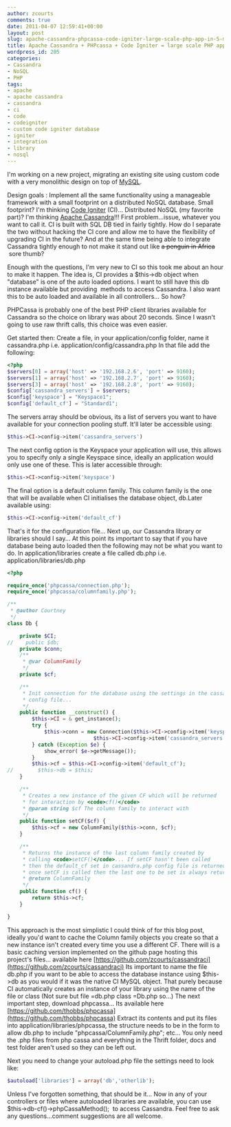 ```yaml
---
author: zcourts
comments: true
date: 2011-04-07 12:59:41+00:00
layout: post
slug: apache-cassandra-phpcassa-code-igniter-large-scale-php-app-in-5-minutes
title: Apache Cassandra + PHPcassa + Code Igniter = large scale PHP app in 5 minutes
wordpress_id: 205
categories:
- Cassandra
- NoSQL
- PHP
tags:
- apache
- apache cassandra
- cassandra
- ci
- code
- codeigniter
- custom code igniter database
- igniter
- integration
- library
- nosql
---
```


I'm working on a new project, migrating an existing site using custom code with a very monolithic design on top of [MySQL](http://www.mysql.com/).

Design goals : Implement all the same functionality using a manageable framework with a small footprint on a distributed NoSQL database.
Small footprint? I'm thinking [Code Igniter](http://codeigniter.com/) (CI)... Distributed NoSQL (my favorite part)? I'm thinking [Apache Cassandra](http://cassandra.apache.org)!!!
First problem...issue, whatever you want to call it. CI is built with SQL DB tied in fairly tightly. How do I separate the two without hacking the CI core and allow me to have the flexibility of upgrading CI in the future? And at the same time being able to integrate Cassandra tightly enough to not make it stand out like <del>a penguin in Africa </del> sore thumb?

Enough with the questions, I'm very new to CI so this took me about an hour to make it happen. The idea is, CI provides a $this->db object when "database" is one of the auto loaded options. I want to still have this db instance available but providing  methods to access Cassandra. I also want this to be auto loaded and available in all controllers... So how?<!-- more -->

PHPCassa is probably one of the best PHP client libraries available for Cassandra so the choice on library was about 20 seconds. Since I wasn't going to use raw thrift calls, this choice was even easier.

Get started then:
Create a file, in your application/config folder, name it cassandra.php i.e. application/config/cassandra.php
In that file add the following:

```php
<?php
$servers[0] = array('host' => '192.168.2.6', 'port' => 9160);
$servers[1] = array('host' => '192.168.2.7', 'port' => 9160);
$servers[3] = array('host' => '192.168.2.8', 'port' => 9160);
$config['cassandra_servers'] = $servers;
$config['keyspace'] = "Keyspace1";
$config['default_cf'] = "Standard1";
```

The servers array should be obvious, its a list of servers you want to have available for your connection
pooling stuff. It'll later be accessible using:

```php
$this->CI->config->item('cassandra_servers')
```

The next config option is the Keyspace your application will use, this allows you to specify only a single Keyspace
since, ideally an application would only use one of these. This is later accessible through:

```php
$this->CI->config->item('keyspace')
```

The final option is a default column family. This column family is the one that will be available when CI initialises
the database object, db.Later available using:

```php
$this->CI->config->item('default_cf')
```

That's it for the configuration file... Next up, our Cassandra library or libraries should I say...
At this point its important to say that if you have database being auto loaded then the following may
not be what you want to do.
In application/libraries create a file called db.php i.e. application/libraries/db.php

```php
<?php

require_once('phpcassa/connection.php');
require_once('phpcassa/columnfamily.php');

/**
 * @author Courtney
 */
class Db {

    private $CI;
//    public $db;
    private $conn;
    /**
     * @var ColumnFamily
     */
    private $cf;

    /**
     * Init connection for the database using the settings in the cassandra.php
     * config file...
     */
    public function __construct() {
        $this->CI = & get_instance();
        try {
            $this->conn = new Connection($this->CI->config->item('keyspace'),
                            $this->CI->config->item('cassandra_servers'));
        } catch (Exception $e) {
            show_error( $e->getMessage());
        }
        $this->cf = $this->CI->config->item('default_cf');
//        $this->db = $this;
    }

    /**
     * Creates a new instance of the given CF which will be returned
     * for interaction by <code>cf()</code>
     * @param string $cf The column family to interact with
     */
    public function setCF($cf) {
        $this->cf = new ColumnFamily($this->conn, $cf);
    }

    /**
     * Returns the instance of the last column family created by
     * calling <code>setCF()</code>... If setCF hasn't been called
     * then the default_cf set in cassandra.php config file is returned,
     * once setCF is called then the last one to be set is always returned.
     * @return ColumnFamily
     */
    public function cf() {
        return $this->cf;
    }

}
```

This approach is the most simplistic I could think of for this blog post, ideally you'd want to cache
the Column family objects you create so that a new instance isn't created every time you use a different CF.
There will is a basic caching version implemented on the github page hosting this project's files... available here
[https://github.com/zcourts/cassandraci](https://github.com/zcourts/cassandraci)
Its important to name the file db.php if you want to be able to access the database instance using $this->db as you
would if it was the native CI MySQL object. That purely because CI automatically creates an instance of your library
using the name of the file or class (Not sure but file =db.php class =Db.php so...)
The next important step, download phpcassa... Its available here [https://github.com/thobbs/phpcassa](https://github.com/thobbs/phpcassa)
Extract its contents and put its files into application/libraries/phpcassa, the structure needs to be in the form
to allow db.php to include "phpcassa/ColumnFamily.php"; etc... You only need the .php files from php cassa and
everything in the Thrift folder, docs and test folder aren't used so they can be left out.

Next you need to change your autoload.php file
the settings need to look like:

```php
$autoload['libraries'] = array('db','otherlib');
```

Unless I've forgotten something, that should be it...
Now in any of your controllers or files where autoloaded libraries are available, you can use
$this->db-cf()->phpCassaMethod();  to access Cassandra.
Feel free to ask any questions...comment suggestions are all welcome.
